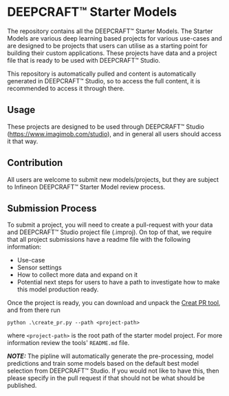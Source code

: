 # DEEPCRAFT™ Starter Models
The repository contains all the DEEPCRAFT™ Starter Models. The Starter Models are various deep learning based projects for various use-cases and are designed to be projects that users can utilise as a starting point for building their custom applications. These projects have data and a project file that is ready to be used with DEEPCRAFT™ Studio. 

This repository is automatically pulled and content is automatically generated in DEEPCRAFT™ Studio, so to access the full content, it is recommended to access it through there.

## Usage
These projects are designed to be used through DEEPCRAFT™ Studio (https://www.imagimob.com/studio), and in general all users should access it that way.

## Contribution
All users are welcome to submit new models/projects, but they are subject to Infineon DEEPCRAFT™ Starter Model review process.

## Submission Process
To submit a project, you will need to create a pull-request with your data and DEEPCRAFT™ Studio project file (.improj). On top of that, we require that all project submissions have a readme file with the following information:
* Use-case
* Sensor settings
* How to collect more data and expand on it
* Potential next steps for users to have a path to investigate how to make this model production ready.

Once the project is ready, you can download and unpack the [Creat PR tool](https://api.imagimob.com/v1/Data/Object/create_pr.zip), and from there run

`python .\create_pr.py --path <project-path>`

where `<project-path>` is the root path of the starter model project. For more information review the tools' `README.md` file.

***NOTE:*** The pipline will automatically generate the pre-processing, model predictions and train some models based on the default best model selection from DEEPCRAFT™ Studio. If you would not like to have this, then please specify in the pull request if that should not be what should be published.